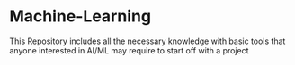 # Machine-Learning
This Repository includes all the necessary knowledge with basic tools that anyone interested in AI/ML may require to start off with a project
